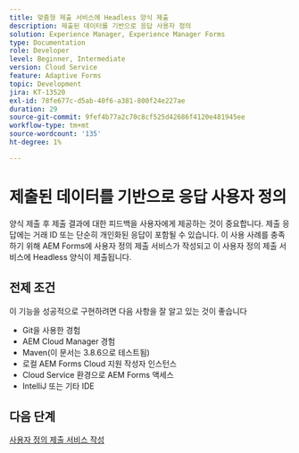 ```yaml
---
title: 맞춤형 제출 서비스에 Headless 양식 제출
description: 제출된 데이터를 기반으로 응답 사용자 정의
solution: Experience Manager, Experience Manager Forms
type: Documentation
role: Developer
level: Beginner, Intermediate
version: Cloud Service
feature: Adaptive Forms
topic: Development
jira: KT-13520
exl-id: 78fe677c-d5ab-40f6-a381-800f24e227ae
duration: 29
source-git-commit: 9fef4b77a2c70c8cf525d42686f4120e481945ee
workflow-type: tm+mt
source-wordcount: '135'
ht-degree: 1%

---
```


# 제출된 데이터를 기반으로 응답 사용자 정의

양식 제출 후 제출 결과에 대한 피드백을 사용자에게 제공하는 것이 중요합니다. 제출 응답에는 거래 ID 또는 단순히 개인화된 응답이 포함될 수 있습니다. 이 사용 사례를 충족하기 위해 AEM Forms에 사용자 정의 제출 서비스가 작성되고 이 사용자 정의 제출 서비스에 Headless 양식이 제출됩니다.

## 전제 조건

이 기능을 성공적으로 구현하려면 다음 사항을 잘 알고 있는 것이 좋습니다

* Git을 사용한 경험
* AEM Cloud Manager 경험
* Maven(이 문서는 3.8.6으로 테스트됨)
* 로컬 AEM Forms Cloud 지원 작성자 인스턴스
* Cloud Service 환경으로 AEM Forms 액세스
* IntelliJ 또는 기타 IDE


## 다음 단계

[사용자 정의 제출 서비스 작성](./custom-submit-service.md)
